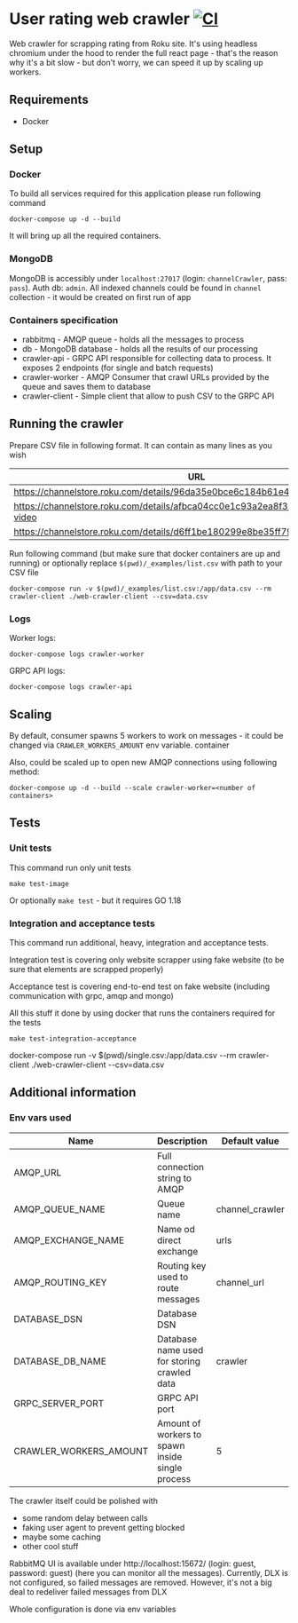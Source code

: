 # User rating web crawler [![CI](https://github.com/Kowol/user-rating-crawler/actions/workflows/main.yaml/badge.svg?branch=main)](https://github.com/Kowol/user-rating-crawler/actions/workflows/main.yaml)

Web crawler for scrapping rating from Roku site. It's using headless chromium under the hood to render the full react page - that's the reason why it's a bit slow - but don't worry, we can speed it up by scaling up workers. 

## Requirements

* Docker

## Setup

### Docker

To build all services required for this application please run following command

```shell
docker-compose up -d --build 
```

It will bring up all the required containers.

### MongoDB

MongoDB is accessibly under `localhost:27017` (login: `channelCrawler`, pass: `pass`). Auth db: `admin`. All indexed
channels could be found in `channel` collection - it would be created on first run of app

### Containers specification

* rabbitmq - AMQP queue - holds all the messages to process
* db - MongoDB database - holds all the results of our processing
* crawler-api - GRPC API responsible for collecting data to process. It exposes 2 endpoints (for single and batch
  requests)
* crawler-worker - AMQP Consumer that crawl URLs provided by the queue and saves them to database
* crawler-client - Simple client that allow to push CSV to the GRPC API

## Running the crawler

Prepare CSV file in following format. It can contain as many lines as you wish

| URL                                                                                 |
|-------------------------------------------------------------------------------------|
| https://channelstore.roku.com/details/96da35e0bce6c184b61e445cc6e62203/netflix      |
| https://channelstore.roku.com/details/afbca04cc0e1c93a2ea8f3382b56172c/prime-video  |
| https://channelstore.roku.com/details/d6ff1be180299e8be35ff79f5cc0628d/flickr  |

Run following command (but make sure that docker containers are up and running) or optionally
replace `$(pwd)/_examples/list.csv`
with path to your CSV file

```shell
docker-compose run -v $(pwd)/_examples/list.csv:/app/data.csv --rm crawler-client ./web-crawler-client --csv=data.csv
```

### Logs

Worker logs:

```shell
docker-compose logs crawler-worker
```

GRPC API logs:

```shell
docker-compose logs crawler-api
```

## Scaling

By default, consumer spawns 5 workers to work on messages - it could be changed via `CRAWLER_WORKERS_AMOUNT` env
variable. container

Also, could be scaled up to open new AMQP connections using following method:

```shell
docker-compose up -d --build --scale crawler-worker=<number of containers>
```

## Tests

### Unit tests

This command run only unit tests

```shell
make test-image
```

Or optionally `make test` - but it requires GO 1.18

### Integration and acceptance tests

This command run additional, heavy, integration and acceptance tests.

Integration test is covering only website scrapper using fake website (to be sure that elements are scrapped properly)

Acceptance test is covering end-to-end test on fake website (including communication with grpc, amqp and mongo)

All this stuff it done by using docker that runs the containers required for the tests

```shell
make test-integration-acceptance
```

docker-compose run -v $(pwd)/single.csv:/app/data.csv --rm crawler-client ./web-crawler-client --csv=data.csv

## Additional information

### Env vars used

| Name         | Description                                      | Default value   |
|--------------|--------------------------------------------------|-----------------|
| AMQP_URL | Full connection string to AMQP                   |                 |
| AMQP_QUEUE_NAME | Queue name                                       | channel_crawler |
| AMQP_EXCHANGE_NAME | Name od direct exchange                          | urls            |
| AMQP_ROUTING_KEY | Routing key used to route messages               | channel_url     |
| DATABASE_DSN | Database DSN                                     ||
| DATABASE_DB_NAME | Database name used for storing crawled data      | crawler         |
| GRPC_SERVER_PORT | GRPC API port                                    |                 |
| CRAWLER_WORKERS_AMOUNT | Amount of workers to spawn inside single process | 5               |

The crawler itself could be polished with

* some random delay between calls
* faking user agent to prevent getting blocked
* maybe some caching
* other cool stuff

RabbitMQ UI is available under http://localhost:15672/ (login: guest, password: guest) (here you can monitor all the
messages). Currently, DLX is not configured, so failed messages are removed. However, it's not a big deal to redeliver
failed messages from DLX

Whole configuration is done via env variables 
